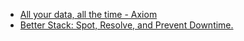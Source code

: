 - [All your data, all the time - Axiom](https://axiom.co/)
- [Better Stack: Spot, Resolve, and Prevent Downtime.](https://betterstack.com/)